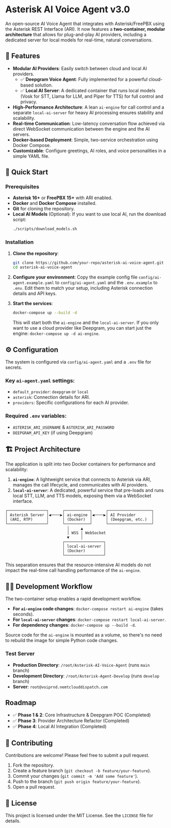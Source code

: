 # Asterisk AI Voice Agent v3.0

An open-source AI Voice Agent that integrates with Asterisk/FreePBX using the Asterisk REST Interface (ARI). It now features a **two-container, modular architecture** that allows for plug-and-play AI providers, including a dedicated server for local models for real-time, natural conversations.

## 🌟 Features

- **Modular AI Providers**: Easily switch between cloud and local AI providers.
  - ✅ **Deepgram Voice Agent**: Fully implemented for a powerful cloud-based solution.
  - ✅ **Local AI Server**: A dedicated container that runs local models (Vosk for STT, Llama for LLM, and Piper for TTS) for full control and privacy.
- **High-Performance Architecture**: A lean `ai-engine` for call control and a separate `local-ai-server` for heavy AI processing ensures stability and scalability.
- **Real-time Communication**: Low-latency conversation flow achieved via direct WebSocket communication between the engine and the AI servers.
- **Docker-based Deployment**: Simple, two-service orchestration using Docker Compose.
- **Customizable**: Configure greetings, AI roles, and voice personalities in a simple YAML file.

## 🚀 Quick Start

### Prerequisites

- **Asterisk 16+** or **FreePBX 15+** with ARI enabled.
- **Docker** and **Docker Compose** installed.
- **Git** for cloning the repository.
- **Local AI Models** (Optional): If you want to use local AI, run the download script:
  ```bash
  ./scripts/download_models.sh
  ```

### Installation

1.  **Clone the repository**:
    ```bash
    git clone https://github.com/your-repo/asterisk-ai-voice-agent.git
    cd asterisk-ai-voice-agent
    ```

2.  **Configure your environment**:
    Copy the example config file `config/ai-agent.example.yaml` to `config/ai-agent.yaml` and the `.env.example` to `.env`. Edit them to match your setup, including Asterisk connection details and API keys.

3.  **Start the services**:
    ```bash
    docker-compose up --build -d
    ```
    This will start both the `ai-engine` and the `local-ai-server`. If you only want to use a cloud provider like Deepgram, you can start just the engine: `docker-compose up -d ai-engine`.


## ⚙️ Configuration

The system is configured via `config/ai-agent.yaml` and a `.env` file for secrets.

### Key `ai-agent.yaml` settings:
- `default_provider`: `deepgram` or `local`
- `asterisk`: Connection details for ARI.
- `providers`: Specific configurations for each AI provider.

### Required `.env` variables:
- `ASTERISK_ARI_USERNAME` & `ASTERISK_ARI_PASSWORD`
- `DEEPGRAM_API_KEY` (if using Deepgram)

## 🏗️ Project Architecture

The application is split into two Docker containers for performance and scalability:

1.  **`ai-engine`**: A lightweight service that connects to Asterisk via ARI, manages the call lifecycle, and communicates with AI providers.
2.  **`local-ai-server`**: A dedicated, powerful service that pre-loads and runs local STT, LLM, and TTS models, exposing them via a WebSocket interface.

```
┌─────────────────┐      ┌───────────┐      ┌───────────────────┐
│ Asterisk Server │◀────▶│ ai-engine │◀────▶│ AI Provider       │
│ (ARI, RTP)      │      │ (Docker)  │      │ (Deepgram, etc.)  │
└─────────────────┘      └───────────┘      └───────────────────┘
                           │     ▲
                           │ WSS │ WebSocket
                           ▼     │
                         ┌─────────────────┐
                         │ local-ai-server │
                         │ (Docker)        │
                         └─────────────────┘
```

This separation ensures that the resource-intensive AI models do not impact the real-time call handling performance of the `ai-engine`.

## 🧑‍💻 Development Workflow

The two-container setup enables a rapid development workflow.

-   **For `ai-engine` code changes**: `docker-compose restart ai-engine` (takes seconds).
-   **For `local-ai-server` changes**: `docker-compose restart local-ai-server`.
-   **For dependency changes**: `docker-compose up --build -d`.

Source code for the `ai-engine` is mounted as a volume, so there's no need to rebuild the image for simple Python code changes.

### Test Server

-   **Production Directory**: `/root/Asterisk-AI-Voice-Agent` (runs `main` branch)
-   **Development Directory**: `/root/Asterisk-Agent-Develop` (runs `develop` branch)
-   **Server**: `root@voiprnd.nemtclouddispatch.com`

##  Roadmap

-   ✅ **Phase 1 & 2**: Core Infrastructure & Deepgram POC (Completed)
-   ✅ **Phase 3**: Provider Architecture Refactor (Completed)
-   ✅ **Phase 4**: Local AI Integration (Completed)

## 🤝 Contributing

Contributions are welcome! Please feel free to submit a pull request.

1.  Fork the repository.
2.  Create a feature branch (`git checkout -b feature/your-feature`).
3.  Commit your changes (`git commit -m 'Add some feature'`).
4.  Push to the branch (`git push origin feature/your-feature`).
5.  Open a pull request.

## 📄 License

This project is licensed under the MIT License. See the `LICENSE` file for details.


